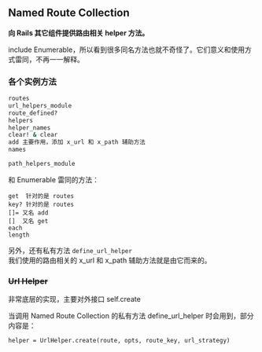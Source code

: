 ## Named Route Collection

**向 Rails 其它组件提供路由相关 helper 方法。**

include Enumerable，所以看到很多同名方法也就不奇怪了。它们意义和使用方式雷同，不再一一解释。

### 各个实例方法

```ruby
routes
url_helpers_module
route_defined?
helpers
helper_names
clear! & clear
add 主要作用，添加 x_url 和 x_path 辅助方法
names

path_helpers_module
```

和 Enumerable 雷同的方法：

```
get  针对的是 routes
key? 针对的是 routes
[]= 又名 add
[]  又名 get
each
length
```

另外，还有私有方法 `define_url_helper`<br> 我们使用的路由相关的 x_url 和 x_path 辅助方法就是由它而来的。

### ~~Url Helper~~

非常底层的实现，主要对外接口 self.create

当调用 Named Route Collection 的私有方法 define_url_helper 时会用到，部分内容是：

```
helper = UrlHelper.create(route, opts, route_key, url_strategy)
```
